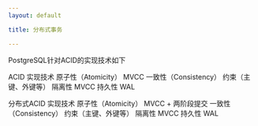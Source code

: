 ```yaml
---
layout: default

title: 分布式事务

---
```


PostgreSQL针对ACID的实现技术如下

ACID	实现技术
原子性（Atomicity）	MVCC
一致性（Consistency）	约束（主键、外键等）
隔离性	MVCC
持久性	WAL

分布式ACID	实现技术
原子性（Atomicity）	MVCC + 两阶段提交
一致性（Consistency）	约束（主键、外键等）
隔离性	MVCC
持久性	WAL




